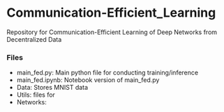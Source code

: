 # Communication-Efficient_Learning
Repository for Communication-Efficient Learning of Deep Networks from Decentralized Data

### Files
* main_fed.py: Main python file for conducting training/inference
* main_fed.ipynb: Notebook version of main_fed.py
* Data: Stores MNIST data
* Utils: files for 
* Networks:
